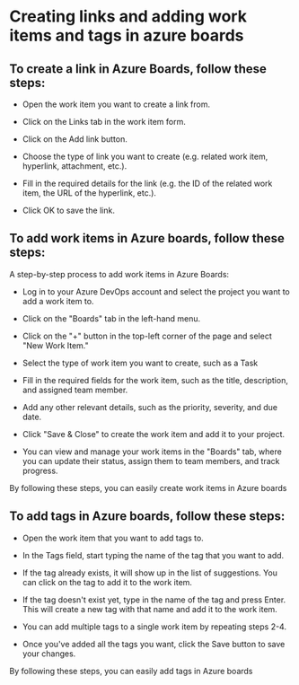 # Creating links and adding work items and tags in azure boards


## To create a link in Azure Boards, follow these steps:

* Open the work item you want to create a link from.
    
* Click on the Links tab in the work item form.
    
* Click on the Add link button.
    
*  Choose the type of link you want to create (e.g. related work item, hyperlink, attachment, etc.).
    
*  Fill in the required details for the link (e.g. the ID of the related work item, the URL of the hyperlink, etc.).
    
*  Click OK to save the link.



    
##  To add work items in Azure boards, follow these steps:

A step-by-step process to add work items in Azure Boards:

*   Log in to your Azure DevOps account and select the project you want to add a work item to.
    
*   Click on the "Boards" tab in the left-hand menu.
    
*   Click on the "+" button in the top-left corner of the page and select "New Work Item."
    
*   Select the type of work item you want to create, such as a Task
    
*   Fill in the required fields for the work item, such as the title, description, and assigned team member.
    
*   Add any other relevant details, such as the priority, severity, and due date.
    
*  Click "Save & Close" to create the work item and add it to your project.
    
*   You can view and manage your work items in the "Boards" tab, where you can update their status, assign them to team members, and track progress.
    

By following these steps, you can easily create work items in Azure boards



## To add tags in Azure boards, follow these steps:

*  Open the work item that you want to add tags to.
    
*  In the Tags field, start typing the name of the tag that you want to add.
    
*  If the tag already exists, it will show up in the list of suggestions. You can click on the tag to add it to the work item.
    
*  If the tag doesn't exist yet, type in the name of the tag and press Enter. This will create a new tag with that name and add it to the work item.
    
*  You can add multiple tags to a single work item by repeating steps 2-4.
    
*  Once you've added all the tags you want, click the Save button to save your changes.
    

By following these steps, you can easily add tags in Azure boards
